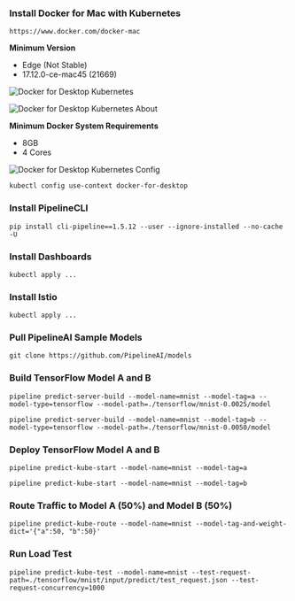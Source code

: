 ### Install Docker for Mac with Kubernetes
```
https://www.docker.com/docker-mac
```

**Minimum Version**
* Edge (Not Stable)
* 17.12.0-ce-mac45 (21669)

![Docker for Desktop Kubernetes](http://pipeline.ai/assets/img/docker-desktop-kubernetes.png)

![Docker for Desktop Kubernetes About](http://pipeline.ai/assets/img/docker-desktop-kubernetes-about.png)

**Minimum Docker System Requirements**
* 8GB
* 4 Cores

![Docker for Desktop Kubernetes Config](http://pipeline.ai/assets/img/docker-desktop-kubernetes-config.png)

```
kubectl config use-context docker-for-desktop
```

### Install PipelineCLI
```
pip install cli-pipeline==1.5.12 --user --ignore-installed --no-cache -U 
```

### Install Dashboards
```
kubectl apply ...
```

### Install Istio
```
kubectl apply ...
```

### Pull PipelineAI Sample Models
```
git clone https://github.com/PipelineAI/models
```

### Build TensorFlow Model A and B
```
pipeline predict-server-build --model-name=mnist --model-tag=a --model-type=tensorflow --model-path=./tensorflow/mnist-0.0025/model
```
```
pipeline predict-server-build --model-name=mnist --model-tag=b --model-type=tensorflow --model-path=./tensorflow/mnist-0.0050/model
```

### Deploy TensorFlow Model A and B
```
pipeline predict-kube-start --model-name=mnist --model-tag=a
```
```
pipeline predict-kube-start --model-name=mnist --model-tag=b
```

### Route Traffic to Model A (50%) and Model B (50%)
```
pipeline predict-kube-route --model-name=mnist --model-tag-and-weight-dict='{"a":50, "b":50}'
```

### Run Load Test
```
pipeline predict-kube-test --model-name=mnist --test-request-path=./tensorflow/mnist/input/predict/test_request.json --test-request-concurrency=1000
```
